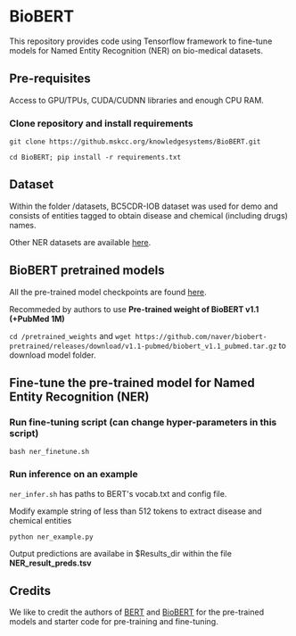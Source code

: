 # BioBERT
This repository provides code using Tensorflow framework to fine-tune models for Named Entity Recognition (NER) on bio-medical datasets.

## Pre-requisites

Access to GPU/TPUs, CUDA/CUDNN libraries and enough CPU RAM.

### Clone repository and install requirements

`git clone https://github.mskcc.org/knowledgesystems/BioBERT.git`

`cd BioBERT; pip install -r requirements.txt`

## Dataset 
Within the folder /datasets, BC5CDR-IOB dataset was used for demo and consists of entities tagged to obtain disease and chemical (including drugs) names.

Other NER datasets are available [here](https://github.com/cambridgeltl/MTL-Bioinformatics-2016).

## BioBERT pretrained models 
All the pre-trained model checkpoints are found [here](https://github.com/naver/biobert-pretrained/releases).

Recommeded by authors to use **Pre-trained weight of BioBERT v1.1 (+PubMed 1M)**

`cd /pretrained_weights` and `wget https://github.com/naver/biobert-pretrained/releases/download/v1.1-pubmed/biobert_v1.1_pubmed.tar.gz` to download model folder. 

## Fine-tune the pre-trained model for Named Entity Recognition (NER)

### Run fine-tuning script (can change hyper-parameters in this script)
`bash ner_finetune.sh`

### Run inference on an example
`ner_infer.sh` has paths to BERT's vocab.txt and config file.

Modify example string of less than 512 tokens to extract disease and chemical entities 

`python ner_example.py`

Output predictions are availabe in $Results_dir within the file **NER_result_preds.tsv**

## Credits
We like to credit the authors of [BERT](https://arxiv.org/pdf/1810.04805.pdf) and [BioBERT](https://arxiv.org/pdf/1901.08746.pdf) for the pre-trained models and starter code for pre-training and fine-tuning.
